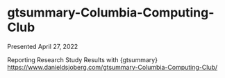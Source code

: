 # gtsummary-Columbia-Computing-Club

Presented April 27, 2022

Reporting Research Study Results with {gtsummary}
https://www.danieldsjoberg.com/gtsummary-Columbia-Computing-Club/